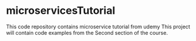 # microservicesTutorial
This code repository contains microservice tutorial from udemy
This project will contain code examples from the Second section of the course.
